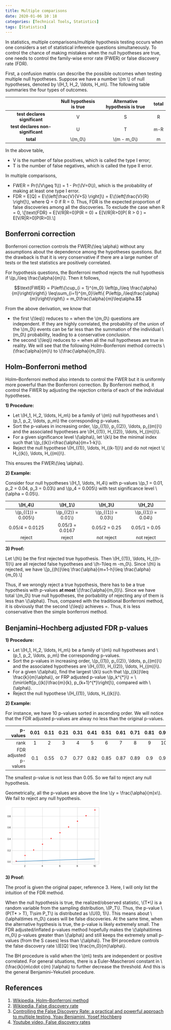 ```yaml
---
title: Multiple comparisons
date: 2020-01-06 10：18
categories: [Technical Tools, Statistics]
tags: [Statistics]
---
```


In statistics, multiple comparisons/multiple hypothesis testing occurs when one considers a set of statistical inference questions simultaneously. To control the chance of making mistakes when the null hypotheses are true, one needs to control the family-wise error rate (FWER) or false discovery rate (FDR).

First, a confusion matrix can describe the possible outcomes when testing multiple null hypotheses. Suppose we have a number \\(m \\) of null hypotheses, denoted by \\(H_1, H_2, \ldots, H_m\\). The following table summaries the four types of outcomes.

|                              |Null hypothesis is true | Alternative hypothesis is true | total       |
|:----------------------------:|:----------------------:|:------------------------------:|:-----:|
|**test declares significant** |      V                 |              S                 | R     |
|**test declares non-significant**|      U                 |              T                 | m-R   |
|       **total**              |       \\(m_0\\)        |               \\(m - m_0\\)    | m     |

In the above table, 
- V is the number of false positives, which is called the type I error;
- T is the number of false negatives, which is called the type II error.


In multiple comparisons, 
- FWER = Pr(\\(V\geq 1\\)) = 1 -  Pr(\\(V=0\\)), which is the probability of making at least one type I error.
- FDR = E[Q] = E\\(\left[\frac{V}{V+S} \right]\\) = E\\(\left[\frac{V}{R} \right]\\), where Q = 0 if R = 0. Thus, FDR is the expected proportion of false discoveries among all the discoveries. To exclude the case when R = 0, 
\\[\text{FDR} = E[V/R|R=0]P(R = 0) + E[V/R|R>0]P( R > 0 ) = E[V/R|R>0]P(R>0).\\]

## Bonferroni correction

Bonferroni correction controls the FWER\\(\leq \alpha\\) without any assumptions about the dependence among the hypotheses questions. But the drawback is that it is very conservative if there are a large number of tests or the test statistics are positively correlated.

For hypothesis questions, the Bonferroni method rejects the null hypothesis if \\(p_i\leq \frac{\alpha}{m}\\). Then it follows,

$$\text{FWER} = P\left\{\cup_{i = 1}^{m_0} \left(p_i\leq \frac{\alpha}{m}\right)\right\} \leq\sum_{i=1}^{m_0}\left\{ P\left(p_i\leq\frac{\alpha}{m}\right)\right\} = m_0\frac{\alpha}{m}\leq\alpha.$$

From the above derivation, we know that
- the first \\(\leq\\) reduces to = when the \\(m_0\\) questions are independent. If they are highly correlated, the probability of the union of the \\(m_0\\) events can be far less than the summation of the individual \\(m_0\\) probability, leading to a conservative conclusion.
- the second \\(\leq\\) reduces to =  when all the null hypotheses are true in reality. We will see that the following Holm–Bonferroni method corrects \\(\frac{\alpha}{m}\\) to \\(\frac{\alpha}{m_0}\\).

## Holm–Bonferroni method

Holm–Bonferroni method also intends to control the FWER but it is uniformly more powerful than the Bonferroni correction. By Bonferroni method, it control the FWER by adjusting the rejection criteria of each of the individual hypotheses.

**1) Procedure:**
- Let \\(H_1, H_2, \ldots, H_m\\) be a family of \\(m\\) null hypotheses and \\(p_1, p_2, \ldots, p_m\\) the corresponding p-values.
- Sort the p-values in increasing order, \\(p_{(1)}, p_{(2)}, \ldots, p_{(m)}\\) and the associated hypotheses are \\(H_{(1)}, H_{(2)}, \ldots, H_{(m)}\\).
- For a given significance level \\(\alpha\\), let \\(k\\) be the minimal index such that \\(p_{(k)}>\frac{\alpha}{m+1-k}\\).
- Reject the null hypothese \\(H_{(1)}, \ldots, H_{(k-1)}\\) and do not reject \\( H_{(k)}, \ldots, H_{(m)}\\).

This ensures the FWER\\(\leq \alpha\\).

**2) Example:**

Consider four null hypotheses \\(H_1, \ldots, H_4\\) with p-values \\(p_1 = 0.01, p_2 = 0.04, p_3 = 0.03\\) and \\(p_4 = 0.005\\) with test significance level \\(\alpha = 0.05\\). 

|       \\(H_4\\)       |            \\(H_1\\)  |           \\(H_3\\) |        \\(H_2\\)   |
|:---------------------:|:---------------------:|:--------------------:|:------------------:|
| \\(p_{(1)} = 0.005\\) | \\(p_{(2)} = 0.01\\)  | \\(p_{(1)} = 0.03\\)|\\(p_{(1)} = 0.04\\)|
|       0.05/4 = 0.0125 |       0.05/3 = 0.0167 |       0.05/2 = 0.25 | 0.05/1 = 0.05      |
|       reject          |                reject |          not reject |          not reject|

**3) Proof:**

Let \\(h\\) be the first rejected true hypothesis. Then \\(H_{(1)}, \ldots, H_{(h-1)}\\) are all rejected false hypotheses and \\(h-1\leq m -m_0\\). Since \\(h\\) is rejected, we have 
\\[p_{(h)}\leq \frac{\alpha}{m+1-h}\leq \frac{\alpha}{m_0}.\\]

Thus, if we wrongly reject a true hypothesis, there has to be a true hypothesis with p-values **at most**
\\(\frac{\alpha}{m_0}\\). Since we have total \\(m_0\\) true null hypotheses, the porbability of rejecting any of them is less than \\(\alpha\\). Thus, compared with the traditional Bonferroni method, it is obviously that the second \\(\leq\\) achieves =. Thus, it is less conservative then the simple bonferroni method.


## Benjamini–Hochberg adjusted FDR p-values

**1) Procedure:**
- Let \\(H_1, H_2, \ldots, H_m\\) be a family of \\(m\\) null hypotheses and \\(p_1, p_2, \ldots, p_m\\) the corresponding p-values.
- Sort the p-values in increasing order, \\(p_{(1)}, p_{(2)}, \ldots, p_{(m)}\\) and the associated hypotheses are \\(H_{(1)}, H_{(2)}, \ldots, H_{(m)}\\).
- For a given \\(\alpha\\), find the largest \\(k\\) such that \\(p_{(k)}\leq \frac{k}{m}\alpha\\), or FRP adjusted p-value \\(p_k^{\*}\\) = \\(\min\left[p_{(k)}\frac{m}{k}, p_{k+1}^{\*}\right]\\), compared with \\(\alpha\\).
- Reject the null hypothese \\(H_{(1)}, \ldots, H_{(k)}\\).

**2) Example:**

For instance, we have 10 p-values sorted in ascending order. We will notice that the FDR adjusted p-values are alway no less than the original p-values.

p-values             |0.01 | 0.11| 0.21| 0.31|0.41 | 0.51| 0.61| 0.71| 0.81| 0.91|
--------------------:|:---:|:---:|:---:|:---:|:---:|:---:|:---:|:---:|:---:|:---:|
rank                 | 1   |  2  |3    |4    |5    |6    |7    | 8   | 9   |   10| 
FDR adjusted p-values|0.1|0.55|0.7|0.77|0.82|0.85|0.87|0.89|0.9|0.91|

The smallest p-value is not less than 0.05. So we fail to reject any null hypothesis.

Geometrically, all the p-values are above the line \\(y = \frac{\alpha}{m}x\\). We fail to reject any null hypothesis.

<img src="/assets/img/sample/fdr_plot.png" alt="knapsackEx" width="300" class="center"/>

**3) Proof:**

The proof is given the original paper, reference 3. Here, I will only list the intuition of the FDR method.

When the null hypothesis is true, the realized/observed statistic, \\(T\*\\) is a random variable from the sampling distribution, \\(P_T\\). Thus, the p-value \\(P(T\* > T), T\sim P_T\\) is distributed as \\(U(0, 1)\\). This means about \\(\alpha\times m_0\\) cases will be false discoveries. At the same time, when the alternative hypthesis is true, the p-value is likely extremely small. The FDR adjusted/inflated p-values method hopefully makes the \\(\alpha\times m_0\\) p-values greater than \\(\alpha\\) and still keeps the extremely small p-values (from the S cases) less than \\(\alpha\\). The BH procedure controls the false discovery rate \\(E[Q] \leq \frac{m_0}{m}\alpha\\).



The BH procedure is valid when the \\(m\\) tests are independent or positive correlated. For general situations, there is a Euler-Mascheroni constant in \\(\frac{k}{m\cdot c(m) }\alpha\\) to further decrease the threshold. And this is the general Benjamini–Yekutieli procedure. 

## References

1. [Wikipedia, Holm–Bonferroni method](https://en.wikipedia.org/wiki/Holm%E2%80%93Bonferroni_method)
2. [Wikipedia, False discovery rate](https://en.wikipedia.org/wiki/False_discovery_rate)
3. [Controlling the False Discovery Rate: a practical and powerful approach to multiple testing, Yoav Benjamini, Yosef Hochberg](http://www.math.tau.ac.il/~ybenja/MyPapers/benjamini_hochberg1995.pdf)
4. [Youtube video, False discovery rates](https://www.youtube.com/watch?v=K8LQSvtjcEo)